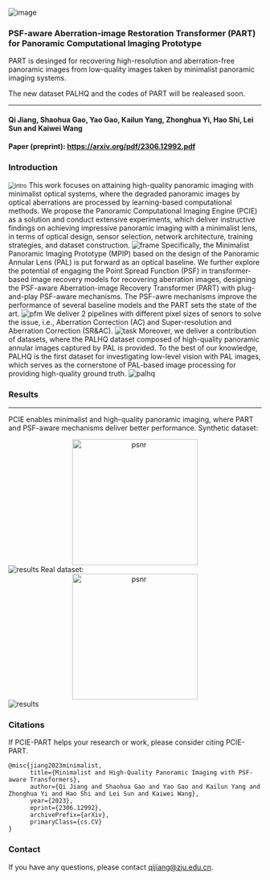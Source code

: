 ![image](https://github.com/zju-jiangqi/PCIE-PART/assets/88372739/5071e3c2-17c0-4ee0-a466-3a2cce1bf465)
### PSF-aware Aberration-image Restoration Transformer (PART) for Panoramic Computational Imaging Prototype
PART is desinged for recovering high-resolution and aberration-free panoramic images from low-quality images taken by minimalist panoramic imaging systems. 

The new dataset PALHQ and the codes of PART will be realeased soon.
> 
---
#### Qi Jiang, Shaohua Gao, Yao Gao, Kailun Yang, Zhonghua Yi, Hao Shi, Lei Sun and Kaiwei Wang
#### Paper (preprint): https://arxiv.org/pdf/2306.12992.pdf

### Introduction
<img src="figures/intro.png" alt="intro" style="zoom:80%;" />
This work focuses on attaining high-quality panoramic imaging with minimalist optical systems, where the degraded panoramic images by optical aberrations are processed by learning-based computational methods. We propose the Panoramic Computational Imaging Engine (PCIE) as a solution and conduct extensive experiments, which deliver instructive findings on achieving impressive panoramic imaging with a minimalist lens, in terms of optical design, sensor selection, network architecture, training strategies, and dataset construction. 
<img src="figures/framework.png" alt="frame" style="zoom:100%;" />
Specifically, the Minimalist Panoramic Imaging Prototype (MPIP) based on the design of the Panoramic Annular Lens (PAL) is put forward as an optical baseline. We further explore the potential of engaging the Point Spread Function (PSF) in transformer-based image recovery models for recovering aberration images, designing the PSF-aware Aberration-image Recovery Transformer (PART) with plug-and-play PSF-aware mechanisms. The PSF-awre mechanisms improve the performance of several baseline models and the PART sets the state of the art. 
<img src="figures/pfm.png" alt="pfm" style="zoom:100%;" />
We deliver 2 pipelines with different pixel sizes of senors to solve the issue, i.e., Aberration Correction (AC) and Super-resolution and Aberration Correction (SR&AC). 
<img src="figures/task.png" alt="task" style="zoom:100%;" />
Moreover, we deliver a contribution of datasets, where the PALHQ dataset composed of high-quality panoramic annular images captured by PAL is provided.  To the best of our knowledge, PALHQ is the first dataset for investigating low-level vision with PAL images, which serves as the cornerstone of PAL-based image processing for providing high-quality ground truth. 
<img src="figures/palhq.png" alt="palhq" style="zoom:100%;" />

### Results

---
PCIE enables minimalist and high-quality panoramic imaging, where PART and PSF-aware mechanisms deliver better performance. 
Synthetic dataset:
<div align="center">
<img src="./figures/syn.png" height="250px" alt="psnr">
</div>
<img src="figures/syn_visual.png" alt="results" style="zoom:100%;" />
Real dataset:
<div align="center">
<img src="./figures/real.png" height="250px" alt="psnr">
</div>
<img src="figures/real_visual.png" alt="results" style="zoom:100%;" />


### Citations

If PCIE-PART helps your research or work, please consider citing PCIE-PART.
```
@misc{jiang2023minimalist,
      title={Minimalist and High-Quality Panoramic Imaging with PSF-aware Transformers}, 
      author={Qi Jiang and Shaohua Gao and Yao Gao and Kailun Yang and Zhonghua Yi and Hao Shi and Lei Sun and Kaiwei Wang},
      year={2023},
      eprint={2306.12992},
      archivePrefix={arXiv},
      primaryClass={cs.CV}
}
```

### Contact
If you have any questions, please contact qijiang@zju.edu.cn.
